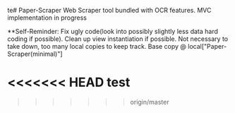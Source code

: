 te# Paper-Scraper
Web Scraper tool bundled with OCR features. 
MVC implementation in progress

**Self-Reminder: Fix ugly code(look into possibly slightly less data hard coding if possible). Clean up view instantiation if possible. 
Not necessary to take down, too many local copies to keep track. Base copy @ local["Paper-Scraper(minimal)"]

<<<<<<< HEAD
test
=======
>>>>>>> origin/master

